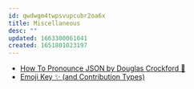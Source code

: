 ```yaml
---
id: qwdwgm4twpsvupcubr2oa6x
title: Miscellaneous
desc: ""
updated: 1663300061041
created: 1651801023197
---
```


- [How To Pronounce JSON by Douglas Crockford 💅](https://www.youtube.com/watch?v=uR-f4b0G9lo)
- [Emoji Key ✨ (and Contribution Types)](https://allcontributors.org/docs/en/emoji-key)
